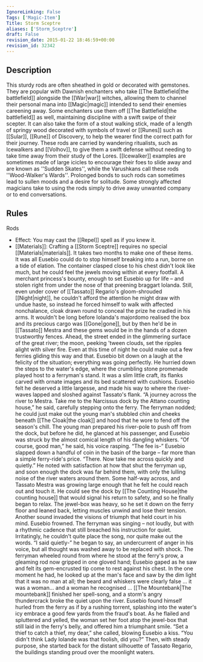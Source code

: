 ```yaml
---
IgnoreLinking: False
Tags: ['Magic-Item']
Title: Storm Sceptre
aliases: ['Storm_Sceptre']
draft: False
revision_date: 2015-01-22 18:46:59+00:00
revision_id: 32342
---
```


## Description
This sturdy rods are often sheathed in gold or decorated with gemstones. They are popular with Dawnish enchanters who take [[The Battlefield|the battlefield]] alongside the [[War|war]] witches, allowing them to channel their personal mana into [[Magic|magic]] intended to send their enemies careening away. Some enchanters use them off [[The Battlefield|the battlefield]] as well, maintaining discipline with a swift swipe of their scepter.
It can also take the form of a stout walking stick, made of a length of springy wood decorated with symbols of travel or [[Runes]] such as [[Sular]], [[Rune]] of Discovery, to help the wearer find the correct path for their journey. These rods are carried by wandering ritualists, such as Icewalkers and [[Volhov]], to give them a swift defense without needing to take time away from their study of the Lores. [[Icewalker]] examples are sometimes made of large icicles to encourage their foes to slide away and are known as ''Sudden Skates'', while the Varushkans call these rods ''Wood-Walker's Wards''. Prolonged bonds to such rods can sometimes lead to sullen moods and a desire for solitude. Some strongly affected magicians take to using the rods simply to drive away unwanted company or to end conversations. 
## Rules
Rods
* Effect: You may cast the [[Repel]] spell as if you knew it.
* [[Materials]]: Crafting a [[Storm Sceptre]] requires no special [[Materials|materials]]. It takes two months to make one of these items.
It was all Eusebio could do to stop himself breaking into a run, borne on a tide of elation. The container clasped close to his chest didn't look like much, but he could feel the jewels moving within at every footfall. A merchant princess's bounty, enough to set Eusebio up for life – and stolen right from under the nose of that preening braggart Iolanda.
Still, even under cover of [[Tassato]] Regario's gloom-shrouded [[Night|night]], he couldn't afford the attention he might draw with undue haste, so instead he forced himself to walk with affected nonchalance, cloak drawn round to conceal the prize he cradled in his arms. It wouldn't be long before Iolanda's majordomo realised the box and its precious cargo was [[Gone|gone]], but by then he'd be in [[Tassato]] Mestra and these gems would be in the hands of a dozen trustworthy fences.
Ahead, the street ended in the glimmering surface of the great river; the moon, peeking 'tween clouds, set the ripples alight with silver fire. Even at this time of night he could make out a few ferries gliding this way and that. Eusebio bit down on a laugh at the felicity of the situation; everything was going perfectly.
He hurried down the steps to the water's edge, where the crumbling stone promenade played host to a ferryman's stand. It was a slim little craft, its flanks carved with ornate images and its bed scattered with cushions. Eusebio felt he deserved a little largesse, and made his way to where the river-waves lapped and sloshed against Tassato's flank.
“A journey across the river to Mestra. Take me to the Narcissus dock by the Attano counting house,” he said, carefully stepping onto the ferry.
The ferryman nodded; he could just make out the young man's stubbled chin and cheeks beneath [[The Cloak|the cloak]] and hood that he wore to fend off the season's chill.
The young man prepared his river-pole to push off from the dock, but before he did, he glanced at his passenger, and Eusebio was struck by the almost comical length of his dangling whiskers. “Of course, good man,” he said, his voice rasping. “The fee is-”
Eusebio slapped down a handful of coin in the basin of the barge – far more than a simple ferry-ride's price. “There. Now take me across quickly and quietly.”
He noted with satisfaction at how that shut the ferryman up, and soon enough the dock was far behind them, with only the lulling noise of the river waters around them. Some half-way across, and Tassato Mestra was growing large enough that he felt he could reach out and touch it. He could see the dock by [[The Counting House|the counting house]] that would signal his return to safety, and so he finally began to relax. The jewel-box was heavy, so he set it down on the ferry floor and leaned back, letting muscles unwind and lose their tension.
Another sound invaded the visions of triumph that held court in his mind. Eusebio frowned. The ferryman was singing – not loudly, but with a rhythmic cadence that still breached his instruction for quiet. Irritatingly, he couldn't quite place the song, nor quite make out the words.
“I said quietly-” he began to say, an undercurrent of anger in his voice, but all thought was washed away to be replaced with shock.
The ferryman wheeled round from where he stood at the ferry's prow, a gleaming rod now gripped in one gloved hand; Eusebio gaped as he saw and felt its gem-encrusted tip come to rest against his chest. In the one moment he had, he looked up at the man's face and saw by the dim light that it was no man at all; the beard and whiskers were clearly false ... it was a woman... and a woman he recognised ...
[[The Mountebank|The mountebank]] finished her spell-song, and a storm's angry thundercrack broke the quiet upon the river. Eusebio found himself hurled from the ferry as if by a rushing torrent, splashing into the water's icy embrace a good few yards from the fraud's boat.
As he flailed and spluttered and yelled, the woman set her foot atop the jewel-box that still laid in the ferry's belly, and offered him a triumphant smile.
“Set a thief to catch a thief, my dear,” she called, blowing Eusebio a kiss. “You didn't think Lady Iolande was that foolish, did you?”
Then, with steady purpose, she started back for the distant silhouette of Tassato Regario, the buildings standing proud over the moonlight waters.